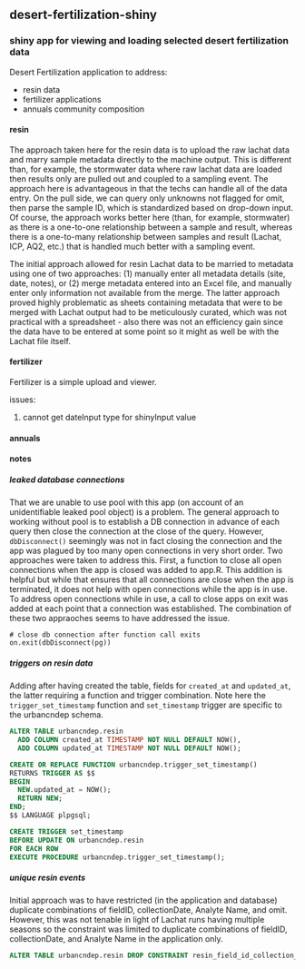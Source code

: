 ## desert-fertilization-shiny

### shiny app for viewing and loading selected desert fertilization data

Desert Fertilization application to address:

- resin data
- fertilizer applications
- annuals community composition

#### resin

The approach taken here for the resin data is to upload the raw lachat data and
marry sample metadata directly to the machine output. This is different than,
for example, the stormwater data where raw lachat data are loaded then results
only are pulled out and coupled to a sampling event. The approach here is
advantageous in that the techs can handle all of the data entry. On the pull
side, we can query only unknowns not flagged for omit, then parse the sample ID,
which is standardized based on drop-down input. Of course, the approach works
better here (than, for example, stormwater) as there is a one-to-one
relationship between a sample and result, whereas there is a one-to-many
relationship between samples and result (Lachat, ICP, AQ2, etc.) that is handled
much better with a sampling event.

The initial approach allowed for resin Lachat data to be married to metadata
using one of two approaches: (1) manually enter all metadata details (site,
date, notes), or (2) merge metadata entered into an Excel file, and manually
enter only information not available from the merge. The latter approach proved
highly problematic as sheets containing metadata that were to be merged with
Lachat output had to be meticulously curated, which was not practical with a
spreadsheet - also there was not an efficiency gain since the data have to be
entered at some point so it might as well be with the Lachat file itself.

#### fertilizer

Fertilizer is a simple upload and viewer.

issues:

1. cannot get dateInput type for shinyInput value

#### annuals


#### notes

##### leaked database connections

That we are unable to use pool with this app (on account of an unidentifiable
leaked pool object) is a problem. The general approach to working without pool
is to establish a DB connection in advance of each query then close the
connection at the close of the query. However, `dbDisconnect()` seemingly was
not in fact closing the connection and the app was plagued by too many open
connections in very short order. Two approaches were taken to address this.
First, a function to close all open connections when the app is closed was
added to app.R. This addition is helpful but while that ensures that all
connections are close when the app is terminated, it does not help with open
connections while the app is in use. To address open connections while in use,
a call to close apps on exit was added at each point that a connection was
established. The combination of these two appraoches seems to have addressed
the issue.

```
# close db connection after function call exits
on.exit(dbDisconnect(pg))
```

##### triggers on resin data

Adding after having created the table, fields for `created_at` and `updated_at`,
the latter requiring a function and trigger combination. Note here the
`trigger_set_timestamp` function and `set_timestamp` trigger are specific to the
urbancndep schema.

```sql
ALTER TABLE urbancndep.resin
  ADD COLUMN created_at TIMESTAMP NOT NULL DEFAULT NOW(),
  ADD COLUMN updated_at TIMESTAMP NOT NULL DEFAULT NOW();

CREATE OR REPLACE FUNCTION urbancndep.trigger_set_timestamp()
RETURNS TRIGGER AS $$
BEGIN
  NEW.updated_at = NOW();
  RETURN NEW;
END;
$$ LANGUAGE plpgsql;

CREATE TRIGGER set_timestamp
BEFORE UPDATE ON urbancndep.resin
FOR EACH ROW
EXECUTE PROCEDURE urbancndep.trigger_set_timestamp();
```

##### unique resin events

Initial approach was to have restricted (in the application and database)
duplicate combinations of fieldID, collectionDate, Analyte Name, and omit.
However, this was not tenable in light of Lachat runs having multiple seasons
so the constraint was limited to duplicate combinations of fieldID,
collectionDate, and Analyte Name in the application only.

```sql
ALTER TABLE urbancndep.resin DROP CONSTRAINT resin_field_id_collection_date_analyte_name_omit_key;
```

